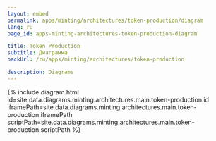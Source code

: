 ```yaml
---
layout: embed
permalink: apps/minting/architectures/token-production/diagram
lang: ru
page_id: apps-minting-architectures-token-production-diagram

title: Token Production
subtitle: Диаграмма
backUrl: /ru/apps/minting/architectures/token-production

description: Diagrams
---
```

{% include diagram.html id=site.data.diagrams.minting.architectures.main.token-production.id iframePath=site.data.diagrams.minting.architectures.main.token-production.iframePath scriptPath=site.data.diagrams.minting.architectures.main.token-production.scriptPath %}
